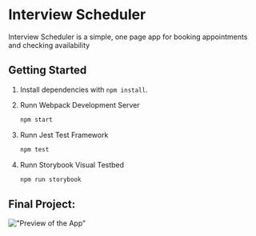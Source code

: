 # Interview Scheduler
Interview Scheduler is a simple, one page app for booking appointments and checking availability

## Getting Started

1. Install dependencies with `npm install`.
2. Runn Webpack Development Server

	```sh
	npm start
	```
3. Runn Jest Test Framework

	```sh
	npm test
	```
4. Runn Storybook Visual Testbed

	```sh
	npm run storybook
	```

## Final Project:

!["Preview of the App"](#)

